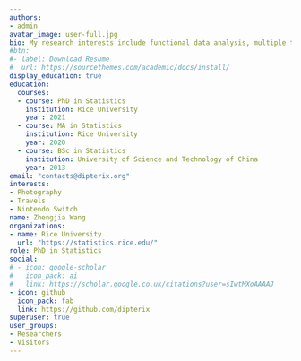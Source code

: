 ```yaml
---
authors:
- admin
avatar_image: user-full.jpg
bio: My research interests include functional data analysis, multiple testing problems, neuroscience, and high-performance computing.
#btn:
#- label: Download Resume
#  url: https://sourcethemes.com/academic/docs/install/
display_education: true
education:
  courses:
  - course: PhD in Statistics
    institution: Rice University
    year: 2021
  - course: MA in Statistics
    institution: Rice University
    year: 2020
  - course: BSc in Statistics
    institution: University of Science and Technology of China
    year: 2013
email: "contacts@dipterix.org"
interests:
- Photography
- Travels
- Nintendo Switch
name: Zhengjia Wang
organizations:
- name: Rice University
  url: "https://statistics.rice.edu/"
role: PhD in Statistics
social:
# - icon: google-scholar
#   icon_pack: ai
#   link: https://scholar.google.co.uk/citations?user=sIwtMXoAAAAJ
- icon: github
  icon_pack: fab
  link: https://github.com/dipterix
superuser: true
user_groups:
- Researchers
- Visitors
---
```



